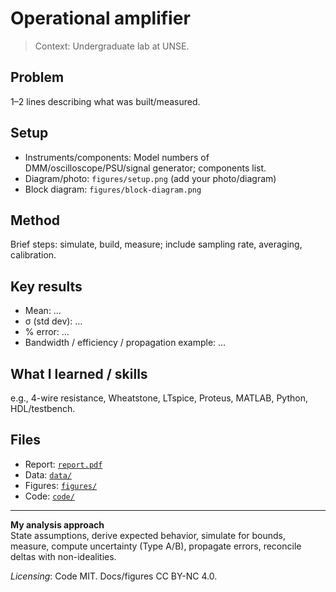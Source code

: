 # Operational amplifier

> Context: Undergraduate lab at UNSE.
> 

## Problem
1–2 lines describing what was built/measured.

## Setup
- Instruments/components: Model numbers of DMM/oscilloscope/PSU/signal generator; components list.
- Diagram/photo: `figures/setup.png` (add your photo/diagram)
- Block diagram: `figures/block-diagram.png`

## Method
Brief steps: simulate, build, measure; include sampling rate, averaging, calibration.

## Key results
- Mean: …
- σ (std dev): …
- % error: …
- Bandwidth / efficiency / propagation example: …

## What I learned / skills
e.g., 4-wire resistance, Wheatstone, LTspice, Proteus, MATLAB, Python, HDL/testbench.

## Files
- Report: [`report.pdf`](report.pdf)
- Data: [`data/`](data/)
- Figures: [`figures/`](figures/)
- Code: [`code/`](code/)

---

**My analysis approach**  
State assumptions, derive expected behavior, simulate for bounds, measure, compute uncertainty (Type A/B), propagate errors, reconcile deltas with non-idealities.

*Licensing*: Code MIT. Docs/figures CC BY-NC 4.0.
